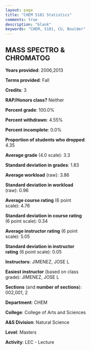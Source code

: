 ```yaml
---
layout: page
title: "CHEM 5181 Statistics"
comments: true
description: "blank"
keywords: "CHEM, 5181, CU, Boulder"
--- 
```

<head>
<script src="https://ajax.googleapis.com/ajax/libs/jquery/2.1.3/jquery.min.js"></script>
<script src="https://dl.dropboxusercontent.com/s/pc42nxpaw1ea4o9/highcharts.js?dl=0"></script>
<!-- <script src="../assets/js/highcharts.js"></script> -->
<style type="text/css">@font-face {
	font-family: "Bebas Neue";
	src: url(https://www.filehosting.org/file/details/544349/BebasNeue%20Regular.otf) format("opentype");
	}
	h1.Bebas { 
		font-family: "Bebas Neue", Verdana, Tahoma;
	}
</style>
</head>
<body>
	<div id="container" style="float: right; width: 45%; height: 88%; margin-left: 2.5%; margin-right: 2.5%;"></div>
	<script language="JavaScript">
		$(document).ready(function() {
		var chart = {type: 'column'};
		var title = {text: 'Grade Distribution'};
		var xAxis = {categories: ['A','B','C','D','F'],crosshair: true};
		var yAxis = {min: 0,title: {text: 'Percentage'}};
		var tooltip = {headerFormat: '<center><b><span style="font-size:20px">{point.key}</span></b></center>',
		               pointFormat: '<td style="padding:0"><b>{point.y:.1f}%</b></td>',
		               footerFormat: '</table>',shared: true,useHTML: true};
		var plotOptions = {column: {pointPadding: 0.0,borderWidth: 0}};  
		var credits = {enabled: false};var series= [{name: 'Percent',data: [36.36,59.09,0.0,4.55,0.0,]}];
		var json = {};
		json.chart = chart;
		json.title = title;
		json.tooltip = tooltip;
		json.xAxis = xAxis;
		json.yAxis = yAxis;  
		json.series = series;
		json.plotOptions = plotOptions;  
		json.credits = credits;
		$('#container').highcharts(json);
	});
	</script>
</body>
			   
## MASS SPECTRO & CHROMATOG

**Years provided**: 2006,2013

**Terms provided**: Fall

**Credits**: 3

**RAP/Honors class?** Neither

**Percent grade**: 100.0%

**Percent withdrawn**: 4.55%

**Percent incomplete**: 0.0%

**Proportion of students who dropped**: 4.35

**Average grade** (4.0 scale): 3.3

**Standard deviation in grades**: 1.83

**Average workload** (raw): 3.86

**Standard deviation in workload** (raw): 0.96

**Average course rating** (6 point scale): 4.76

**Standard deviation in course rating** (6 point scale): 0.34

**Average instructor rating** (6 point scale): 5.05

**Standard deviation in instructor rating** (6 point scale): 0.05

**Instructors**: JIMENEZ, JOSE L

**Easiest instructor** (based on class grade): JIMENEZ, JOSE L

**Sections** (and **number of sections**): 002,001, 2

**Department**: CHEM

**College**: College of Arts and Sciences

**A&S Division**: Natural Science

**Level**: Masters

**Activity**: LEC - Lecture